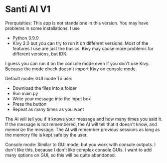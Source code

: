 # Santi AI V1
Prerquisities:
This app is not standalone in this version. You may have problems in some installations.
I use
* Python 3.9.9
* Kivy 2.0
but you can try to run it on different versions.
Most of the features I use are just the basics.
Kivy may cause more problems for different versions, but IDK.

I guess you can run it on the console mode even if you don't use Kivy.
Because the mode check doesn't import Kivy on console mode.

Default mode: GUI mode
To use:
* Download the files into a folder
* Run main.py
* Write your message into the input box
* Press the button
* Repeat as many times as you want

The AI will tell you if it knows your message and how many times you said it.  
If the message is not remembered, the AI will tell that it doesn't know, and memorize the message.
The AI will remember previous sessions as long as the memory file is kept safe by the user.

Console mode:
Similar to GUI mode, but you work with console outputs.
I don't like this, because I don't like complex console GUIs.
I want to add many options on GUI, so this will be quite abandoned.
